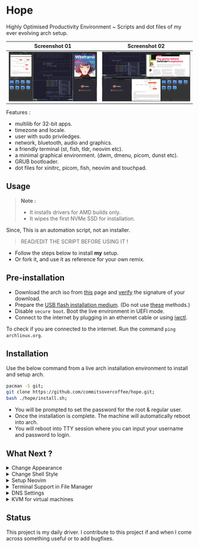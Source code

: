 # Hope

Highly Optimised Productivity Environment ~ Scripts and dot files of my ever evolving arch setup. 

|      Screenshot 01      |      Screenshot 02      |
| :---------------------: | :---------------------: |
| ![](assets/layout-1.png) | ![](assets/layout-2.png) |

Features :

- multilib for 32-bit apps.
- timezone and locale.
- user with sudo priviledges.
- network, bluetooth, audio and graphics.
- a friendly terminal (st, fish, tldr, neovim etc).
- a minimal graphical environment. (dwm, dmenu, picom, dunst etc).
- GRUB bootloader.
- dot files for xinitrc, picom, fish, neovim and touchpad.

## Usage

> **Note :**
>
> - It installs drivers for AMD builds only.
> - It wipes the first NVMe SSD for installation.

Since, This is an automation script, not an installer.

> READ/EDIT THE SCRIPT BEFORE USING IT !

- Follow the steps below to install **my** setup.
- Or fork it, and use it as reference for your own remix.

## Pre-installation

- Download the arch iso from [this](https://archlinux.org/download/) page and [verify](https://wiki.archlinux.org/title/Installation_guide#Verify_signature) the signature of your download.
- Prepare the [USB flash installation medium](https://wiki.archlinux.org/title/USB_flash_installation_medium). (Do not use [these](https://wiki.archlinux.org/title/USB_flash_installation_medium#Inadvisable_methods) methods.)
- Disable `secure boot`. Boot the live environment in UEFI mode.
- Connect to the internet by plugging in an ethernet cable or using [iwctl](https://wiki.archlinux.org/title/Iwd#Connect_to_a_network).

To check if you are connected to the internet. Run the command `ping archlinux.org`.

## Installation

Use the below command from a live arch installation environment to install and setup arch.

```bash
pacman -S git;
git clone https://github.com/commitsovercoffee/hope.git;
bash ./hope/install.sh;
```

- You will be prompted to set the password for the root & regular user.
- Once the installation is complete. The machine will automatically reboot into arch.
- You will reboot into TTY session where you can input your username and password to login.

## What Next ?

<details><summary>Change Appearance</summary>
<br>

- Use `lxappearance` to tweak the theme, icon, font, cursor etc.
- Use `font-manager` to download/install/uninstall fonts (including ones from [google fonts](https://fonts.google.com/)).

</details>

<details><summary>Change Shell Style</summary>
<br>

The script installs [fish shell](https://fishshell.com/) with [fisher](https://github.com/jorgebucaran/fisher) plugin manager and
[catppuccin theme](https://github.com/catppuccin/fish). If you don't like that theme. You can remove it :

```bash
fish -c "fisher remove catppuccin/fish"; # remove catpuccin theme
sudo pacman -Rns fisher; # remove plugin manager (in case you want to use omf)
```

And (maybe) opt for an alternative such as the [oh-my-fish](https://github.com/oh-my-fish/oh-my-fish) framework. To install one of [these](https://github.com/mrshu/oh-my-fish/blob/master/docs/Themes.md) themes.

</details>

<details><summary>Setup Neovim</summary>
<br>

Use below command to try my [neovim setup](https://github.com/commitsovercoffee/minima-nvim) :

```bash
git clone --depth 1 https://github.com/commitsovercoffee/minima-nvim ~/.config/nvim
```

After executing above command, open neovim (you will see a blank screen), wait till all plugins are installed.

</details>

<details><summary>Terminal Support in File Manager</summary>
<br>

The script installs [PcManFM](https://wiki.lxde.org/en/PCManFM) file manager. To enable terminal support (say) `st` in it :

- Open file manager by pressing `Alt + Shift + K`.
- Click on `Edit > Preferences > Advanced`.
- Type **st** in the `Terminal emulator` text field.
- Close the `Preferences` dialog box.

Now, you can press `F4` to open the current directory of the file manager in a terminal.

</details>

<details><summary>DNS Settings</summary>
<br>
 
For faster [domain name resolution](https://wiki.archlinux.org/title/Domain_name_resolution) :
- Replace `nameserver 192.168.1.1` with `nameserver 8.8.8.8` in /etc/resolv.conf file.<br>
- Prevent network manager from changing the file back using below command.

```bash
sudo chattr +i /etc/resolv.conf
```

</details>

<details><summary>KVM for virtual machines</summary>
<br>

If you work with VMs, use below commands for a quick KVM setup.

`fish shell does not support $, use bash for below commands`

```bash
sudo pacman -S virt-manager qemu vde2 ebtables dnsmasq bridge-utils openbsd-netcat
sudo systemctl enable libvirtd.service
sudo systemctl start libvirtd.service
sudo sed -i 's/#unix_sock_group = "libvirt"/unix_sock_group = "libvirt"/' /etc/libvirt/libvirtd.conf
sudo sed -i 's/#unix_sock_ro_perms = "0777"/unix_sock_ro_perms = "0777"/' /etc/libvirt/libvirtd.conf
sudo usermod -a -G libvirt $(whoami)
newgrp libvirt
sudo systemctl restart libvirtd.service
```

</details>

## Status

This project is my daily driver. I contribute to this project if and when I come across something useful or to add bugfixes.
